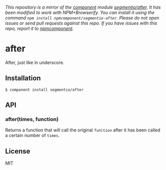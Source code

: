 *This repository is a mirror of the [component](http://component.io) module [segmentio/after](http://github.com/segmentio/after). It has been modified to work with NPM+Browserify. You can install it using the command `npm install npmcomponent/segmentio-after`. Please do not open issues or send pull requests against this repo. If you have issues with this repo, report it to [npmcomponent](https://github.com/airportyh/npmcomponent).*
# after

  After, just like in underscore.

## Installation

    $ component install segmentio/after

## API

### after(times, function)

  Returns a function that will call the original `function`
  after it has been called a certain number of `times`.

## License

  MIT
